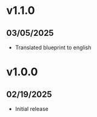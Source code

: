 # v1.1.0
## 03/05/2025

* Translated blueprint to english

# v1.0.0
## 02/19/2025

* Initial release
